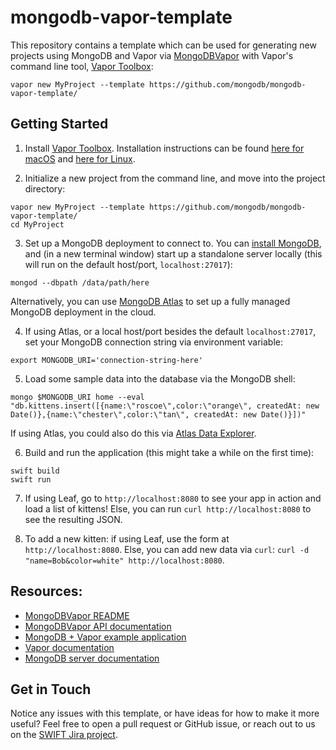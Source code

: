 # mongodb-vapor-template

This repository contains a template which can be used for generating new projects using MongoDB and Vapor via [MongoDBVapor](https://github.com/mongodb/mongodb-vapor) with Vapor's command line tool, [Vapor Toolbox](https://github.com/vapor/toolbox):

```
vapor new MyProject --template https://github.com/mongodb/mongodb-vapor-template/
```
## Getting Started
1. Install [Vapor Toolbox](https://github.com/vapor/toolbox). Installation instructions can be found [here for macOS](https://docs.vapor.codes/4.0/install/macos/#install-toolbox) and [here for Linux](https://docs.vapor.codes/4.0/install/linux/#install-toolbox).

2. Initialize a new project from the command line, and move into the project directory:
```
vapor new MyProject --template https://github.com/mongodb/mongodb-vapor-template/
cd MyProject
```

3. Set up a MongoDB deployment to connect to. You can [install MongoDB](https://docs.mongodb.com/manual/installation/), and (in a new terminal window) start up a standalone server locally (this will run on the default host/port, `localhost:27017`):
```
mongod --dbpath /data/path/here
```

Alternatively, you can use [MongoDB Atlas](https://www.mongodb.com/cloud/atlas) to set up a fully managed MongoDB deployment in the cloud.

4. If using Atlas, or a local host/port besides the default `localhost:27017`, set your MongoDB connection string via environment variable:
```
export MONGODB_URI='connection-string-here'
```

5. Load some sample data into the database via the MongoDB shell:
```
mongo $MONGODB_URI home --eval "db.kittens.insert([{name:\"roscoe\",color:\"orange\", createdAt: new Date()},{name:\"chester\",color:\"tan\", createdAt: new Date()}])"
```

If using Atlas, you could also do this via [Atlas Data Explorer](https://docs.atlas.mongodb.com/data-explorer/).

6. Build and run the application (this might take a while on the first time):
```
swift build
swift run
```

7. If using Leaf, go to `http://localhost:8080` to see your app in action and load a list of kittens! Else, you can run `curl http://localhost:8080` to see the resulting JSON.

8. To add a new kitten: if using Leaf, use the form at `http://localhost:8080`. Else, you can
add new data via `curl`: `curl -d "name=Bob&color=white" http://localhost:8080`. 
## Resources:
* [MongoDBVapor README](https://github.com/mongodb/mongodb-vapor#readme)
* [MongoDBVapor API documentation](https://mongodb.github.io/mongodb-vapor/)
* [MongoDB + Vapor example application](https://github.com/mongodb/mongo-swift-driver/tree/main/Examples/VaporExample)
* [Vapor documentation](https://docs.vapor.codes/4.0/)
* [MongoDB server documentation](https://docs.mongodb.com/manual/)

## Get in Touch
Notice any issues with this template, or have ideas for how to make it more useful? Feel free to open a pull request or GitHub issue, or reach out to us on the [SWIFT Jira project](jira.mongodb.org/browse/SWIFT).
